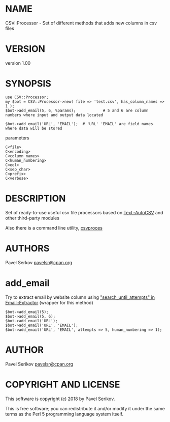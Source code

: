 # NAME

CSV::Processor - Set of different methods that adds new columns in csv files

# VERSION

version 1.00

# SYNOPSIS

    use CSV::Processor;
    my $bot = CSV::Processor->new( file => 'test.csv', has_column_names => 1 );    
    $bot->add_email(5, 6, %params);            # 5 and 6 are column numbers where input and output data located
    
    $bot->add_email('URL', 'EMAIL');  # 'URL' 'EMAIL' are field names where data will be stored

parameters

    C<file>
    C<encoding>
    C<column_names>
    C<human_numbering>
    C<eol>
    C<sep_char>
    C<prefix>
    C<verbose>

# DESCRIPTION

Set of ready-to-use useful csv file processors based on [Text::AutoCSV](https://metacpan.org/pod/Text::AutoCSV) and other third-party modules

Also there is a command line utility, [csvproces](https://metacpan.org/pod/csvproces)

# AUTHORS

Pavel Serkov <pavelsr@cpan.org>

# add\_email

Try to extract email by website column using ["search\_until\_attempts" in Email::Extractor](https://metacpan.org/pod/Email::Extractor#search_until_attempts) (wrapper for this method)

    $bot->add_email(5);
    $bot->add_email(5, 6);
    $bot->add_email('URL');
    $bot->add_email('URL', 'EMAIL');
    $bot->add_email('URL', 'EMAIL', attempts => 5, human_numbering => 1);

# AUTHOR

Pavel Serikov <pavelsr@cpan.org>

# COPYRIGHT AND LICENSE

This software is copyright (c) 2018 by Pavel Serikov.

This is free software; you can redistribute it and/or modify it under
the same terms as the Perl 5 programming language system itself.
